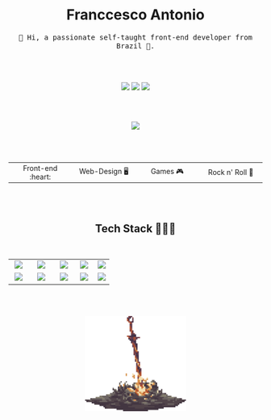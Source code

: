 <p>
  <h1 align="center">Franccesco Antonio</h1>
</p>

<p align="center"> <samp> 👋 Hi, a passionate self-taught front-end developer from Brazil 🚀.</samp></p>

<br><br>
<p align="center">
  <a href="https://www.linkedin.com/in/franccesco-antonio/"><img height="60px" align="center" src="https://img.shields.io/badge/-%230077B5.svg?&style=for-the-badge&logo=linkedin&logoColor=white" /></a>
  <a href="mailto:franccesco_@hotmail.com"><img height="60px" align="center" src="https://img.shields.io/badge/-0078D4.svg?&style=for-the-badge&logo=microsoft-outlook&logoColor=white" /></a>
  <a href="mailto:tiesco789@gmail.com"><img height="60px" align="center" src="https://img.shields.io/badge/-c14438.svg?&style=for-the-badge&logo=gmail&logoColor=white" /></a>
</p>
  

<br><br>

<p align="center"><img src="https://media.giphy.com/media/M9gbBd9nbDrOTu1Mqx/giphy.gif" width="230"></p>

<br><br>

<table align="center">
  <tbody>
    <tr>
      <td width="25%" align="center">
        <span>Front-end :heart:</span>
      </td>
      <td width="25%" align="center">
        <span>Web-Design 🖥</span>
      </td>
      <td width="25%" align="center">
        <span>Games 🎮</span>
      </td>
      <td width="25%" align="center">
        <span>Rock n' Roll 🤘</span>
      </td>
    </tr>
  </tbody>
</table>
<br><br>

<p><h2 align="center">Tech Stack 👨🏻‍💻</h2> <br> </p>

<table align="center">
  <tbody>
    <tr valign="top">
      <td width="20%" align="center">
        <img height="64px" src="https://cdn.svgporn.com/logos/html-5.svg" />
      </td>
      <td width="20%" align="center">
        <img height="64px" src="https://cdn.svgporn.com/logos/css-3.svg" />
      </td>
      <td width="20%" align="center">
        <img height="64px" src="https://cdn.svgporn.com/logos/javascript.svg" />
      </td>
      <td width="20%" align="center">
        <img height="64px" src="https://cdn.svgporn.com/logos/typescript-icon.svg" />
      </td>
      <td width="20%" align="center">
        <img height="64px" src="https://cdn.svgporn.com/logos/visual-studio-code.svg" />
      </td>
    </tr>
    <tr valign="top">
    </tr>
    <tr valign="top">
      <td width="20%" align="center">
        <img height="64px" src="https://cdn.svgporn.com/logos/react.svg" />
      </td>
      <td width="25%" align="center">
        <img height="64px" src="https://cdn.svgporn.com/logos/sass.svg" />
      </td>
      <td width="20%" align="center">
        <img height="64px" src="https://cdn.svgporn.com/logos/figma.svg" />
      </td>
      <td width="20%" align="center">
        <img height="64px" src="https://cdn.svgporn.com/logos/git-icon.svg" />
      </td>
      <td width="20%" align="center">
        <img height="64px" src="https://cdn.svgporn.com/logos/laravel.svg" />
      </td>
    </tr>
  </tbody>
</table>

<br><br>

<p align="center">
  <img align="center" src="https://raw.githubusercontent.com/TanZng/TanZng/master/assets/bonefire.gif" width="200"/>
</p>
